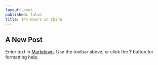 ```yaml
---
layout: post
published: false
title: 144 Hours in China
---
```

## A New Post

Enter text in [Markdown](http://daringfireball.net/projects/markdown/). Use the toolbar above, or click the **?** button for formatting help.
